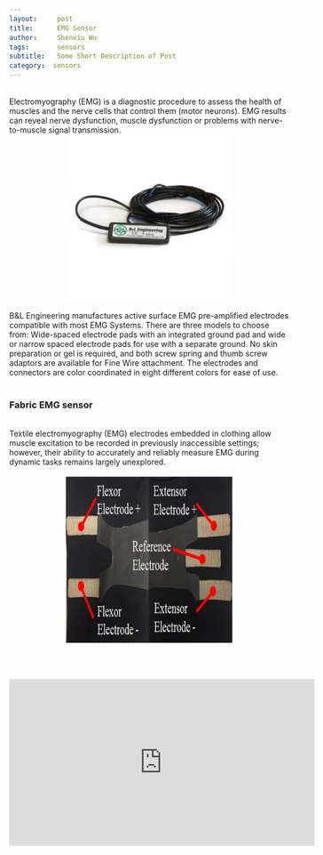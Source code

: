 ```yaml
---
layout:     post
title:      EMG Sensor
author:     Shenxiu Wu
tags: 		sensors
subtitle:  	Some Short Description of Post
category:  sensors
---
```

<!-- Start Writing Below in Markdown -->

<!--* TOC
{:toc}-->
<br>
Electromyography (EMG) is a diagnostic procedure to assess the health of muscles and the nerve cells that control them (motor neurons). EMG results can reveal nerve dysfunction, muscle dysfunction or problems with nerve-to-muscle signal transmission.

<div align="center"><img width="300" height="300" src="/images/toolbox/sensors/EMG.jpg"></div>

B&L Engineering manufactures active surface EMG pre-amplified electrodes compatible with most EMG Systems. There are three models to choose from: Wide-spaced electrode pads with an integrated ground pad and wide or narrow spaced electrode pads for use with a separate ground. No skin preparation or gel is required, and both screw spring and thumb screw adaptors are available for Fine Wire attachment. The electrodes and connectors are color coordinated in eight different colors for ease of use.
<br><br>

### Fabric EMG sensor 
<br>
Textile electromyography (EMG) electrodes embedded in clothing allow muscle excitation to be recorded in previously inaccessible settings; however, their ability to accurately and reliably measure EMG during dynamic tasks remains largely unexplored.
<br> <br>
<div align="center"><img width="300" height="300" src="/images/toolbox/sensors/softEMG.jpg"></div>


<!--<img align="right" src="/images/toolbox/sensors/IMU.jpg"/>-->
<!--An IMU is a specific type of sensor that measures angular rate-->

<!--<div align="center"><img width="150" height="150" src="/images/wireless IMU.jpg"></div>-->
<!--
![wireless IMU](/images/wireless IMU.jpg)
-->
<!--
<div style="text-align: center"> 
<img src="/images/wireless IMU.jpg"/> 
</div>
-->

<br><br>
<div align="center">
<iframe width="550" height="300"  src="https://www.youtube.com/embed/imvDVjUAvq4" frameborder="0" allow="autoplay; encrypted-media" allowfullscreen> </iframe>
</div>
<br><br>
<!--
Some of the information contained in this web site includes intellectual property covered by both issued and pending patent applications. It is intended solely for research, educational and scholarly purposes by not-for-profit research organizations. If you have interest in specific technologies for commercial applications, please contact us [here](/contact.html).
-->

